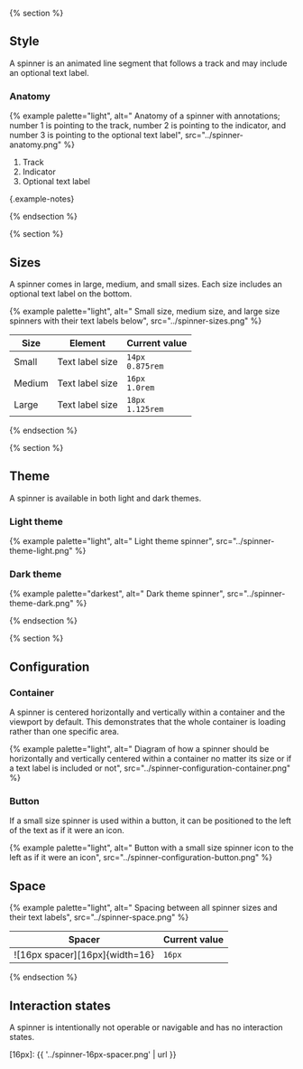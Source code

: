 
{% section %}
## Style

A spinner is an animated line segment that follows a track and may include an 
optional text label.

### Anatomy
{% example palette="light",
          alt=" Anatomy of a spinner with annotations; number 1 is pointing to the track, number 2 is pointing to the indicator, and number 3 is pointing to the optional text label",
          src="../spinner-anatomy.png" %}


1) Track
2) Indicator
3) Optional text label

{.example-notes}

{% endsection %}

{% section %}

## Sizes

A spinner comes in large, medium, and small sizes. Each size includes an 
optional text label on the bottom.

{% example palette="light",
          alt=" Small size, medium size, and large size spinners with their text labels below",
          src="../spinner-sizes.png" %}

| Size   | Element         | Current value        |
| ------ | --------------- | -------------------- |
| Small  | Text label size | `14px`<br>`0.875rem` |
| Medium | Text label size | `16px`<br>`1.0rem`   |
| Large  | Text label size | `18px`<br>`1.125rem` |

{% endsection %}

{% section %}

## Theme

A spinner is available in both light and dark themes.

### Light theme

{% example palette="light",
          alt=" Light theme spinner",
          src="../spinner-theme-light.png" %}


### Dark theme

{% example palette="darkest",
          alt=" Dark theme spinner",
          src="../spinner-theme-dark.png" %}


{% endsection %}

{% section %}
## Configuration
### Container

A spinner is centered horizontally and vertically within a container and the 
viewport by default. This demonstrates that the whole container is loading 
rather than one specific area.

{% example palette="light",
          alt=" Diagram of how a spinner should be horizontally and vertically centered within a container no matter its size or if a text label is included or not",
          src="../spinner-configuration-container.png" %}


### Button

If a small size spinner is used within a button, it can be positioned to the 
left of the text as if it were an icon.

{% example palette="light",
          alt=" Button with a small size spinner icon to the left as if it were an icon",
          src="../spinner-configuration-button.png" %}


## Space

{% example palette="light",
          alt=" Spacing between all spinner sizes and their text labels",
          src="../spinner-space.png" %}


| Spacer                         | Current value |
| ------------------------------ | ------------- |
| ![16px spacer][16px]{width=16} | `16px`        |

{% endsection %}

## Interaction states

A spinner is intentionally not operable or navigable and has no interaction 
states.

[16px]: {{ '../spinner-16px-spacer.png' | url }}
